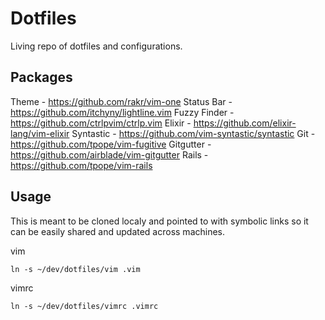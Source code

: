 # Dotfiles

Living repo of dotfiles and configurations.

## Packages
Theme - https://github.com/rakr/vim-one
Status Bar - https://github.com/itchyny/lightline.vim
Fuzzy Finder - https://github.com/ctrlpvim/ctrlp.vim
Elixir - https://github.com/elixir-lang/vim-elixir
Syntastic - https://github.com/vim-syntastic/syntastic
Git - https://github.com/tpope/vim-fugitive
Gitgutter - https://github.com/airblade/vim-gitgutter
Rails - https://github.com/tpope/vim-rails

## Usage

This is meant to be cloned localy and pointed to with symbolic links so it can be easily shared and updated across machines.

vim
```
ln -s ~/dev/dotfiles/vim .vim
```

vimrc
```
ln -s ~/dev/dotfiles/vimrc .vimrc
```
